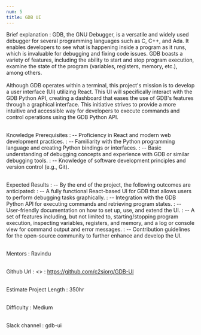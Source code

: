 ```yaml
---
num: 5
title: GDB UI
---
```


Brief explanation 
: GDB, the GNU Debugger, is a versatile and widely used debugger for several programming languages such as C, C++, and Ada. It enables developers to see what is happening inside a program as it runs, which is invaluable for debugging and fixing code issues. GDB boasts a variety of features, including the ability to start and stop program execution, examine the state of the program (variables, registers, memory, etc.), among others.
<br><br>
Although GDB operates within a terminal, this project's mission is to develop a user interface (UI) utilizing React. This UI will specifically interact with the GDB Python API, creating a dashboard that eases the use of GDB's features through a graphical interface. This initiative strives to provide a more intuitive and accessible way for developers to execute commands and control operations using the GDB Python API.
<br><br>

Knowledge Prerequisites
: -- Proficiency in React and modern web development practices.
: -- Familiarity with the Python programming language and creating Python bindings or interfaces.
: -- Basic understanding of debugging concepts and experience with GDB or similar debugging tools.
: -- Knowledge of software development principles and version control (e.g., Git).
<br><br>

Expected Results
: -- By the end of the project, the following outcomes are anticipated:
: -- A fully functional React-based UI for GDB that allows users to perform debugging tasks graphically.
: -- Integration with the GDB Python API for executing commands and retrieving program states.
: -- User-friendly documentation on how to set up, use, and extend the UI.
: -- A set of features including, but not limited to, starting/stopping program execution, inspecting variables, registers, and memory, and a log or console view for command output and error messages.
: -- Contribution guidelines for the open-source community to further enhance and develop the UI.
<br><br>

Mentors
: Ravindu
<br><br>

Github Url
: <>
: <a href="https://github.com/c2siorg/GDB-UI" target="_blank">https://github.com/c2siorg/GDB-UI</a>
<br><br>

Estimate Project Length
: 350hr
<br><br>

Difficulty
:  Medium
<br><br>

Slack channel
: gdb-ui
<br><br>